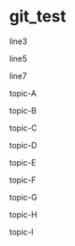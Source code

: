 # git_test
line3

line5

line7

topic-A

topic-B

topic-C

topic-D

topic-E

topic-F

topic-G

topic-H

topic-I
